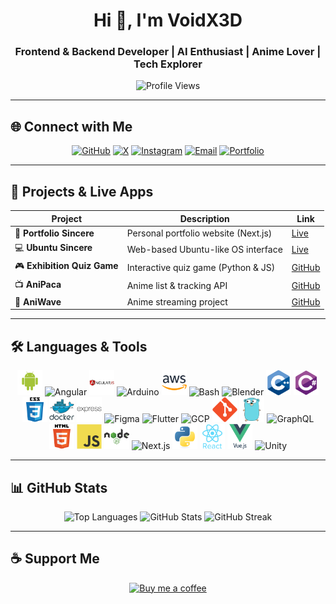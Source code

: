 <h1 align="center">Hi 👋, I'm VoidX3D</h1>
<h3 align="center">Frontend & Backend Developer | AI Enthusiast | Anime Lover | Tech Explorer</h3>

<p align="center">
  <img src="https://komarev.com/ghpvc/?username=voidx3d&label=Profile%20views&color=0e75b6&style=flat" alt="Profile Views" />
</p>

---

## 🌐 Connect with Me
<p align="center">
  <a href="https://github.com/VoidX3D" target="_blank"><img src="https://img.shields.io/badge/GitHub-%23121011.svg?style=for-the-badge&logo=github&logoColor=white" alt="GitHub"/></a>
  <a href="https://x.com/VortexVoidX3D?s=09" target="_blank"><img src="https://img.shields.io/badge/X-%231DA1F2.svg?style=for-the-badge&logo=x&logoColor=white" alt="X"/></a>
  <a href="https://www.instagram.com/taste_of_lifezigsh=MTZ3NW5jNXA1NWF2dw==" target="_blank"><img src="https://img.shields.io/badge/Instagram-%23E4405F.svg?style=for-the-badge&logo=instagram&logoColor=white" alt="Instagram"/></a>
  <a href="mailto:playzspreston2@gmail.com" target="_blank"><img src="https://img.shields.io/badge/Email-%23D14836.svg?style=for-the-badge&logo=gmail&logoColor=white" alt="Email"/></a>
  <a href="https://VoidX3D.netlify.app" target="_blank"><img src="https://img.shields.io/badge/Portfolio-%2300D1B2.svg?style=for-the-badge&logo=google-chrome&logoColor=white" alt="Portfolio"/></a>
</p>

---

## 🚀 Projects & Live Apps
| Project | Description | Link |
|---------|-------------|------|
| 🌟 **Portfolio Sincere** | Personal portfolio website (Next.js) | [Live](https://portfolio-sincere.vercel.app/) |
| 💻 **Ubuntu Sincere** | Web-based Ubuntu-like OS interface | [Live](https://ubuntu-sincere.vercel.app/) |
| 🎮 **Exhibition Quiz Game** | Interactive quiz game (Python & JS) | [GitHub](https://github.com/VoidX3D/exhibition-quiz-prototype) |
| 📺 **AniPaca** | Anime list & tracking API | [GitHub](https://github.com/VoidX3D/anipaca) |
| 🌊 **AniWave** | Anime streaming project | [GitHub](https://github.com/VoidX3D/aniwave) |

---

## 🛠️ Languages & Tools
<p align="center">
  <img src="https://raw.githubusercontent.com/devicons/devicon/master/icons/android/android-original-wordmark.svg" alt="Android" width="40" height="40"/>
  <img src="https://angular.io/assets/images/logos/angular/angular.svg" alt="Angular" width="40" height="40"/>
  <img src="https://raw.githubusercontent.com/devicons/devicon/master/icons/angularjs/angularjs-original-wordmark.svg" alt="AngularJS" width="40" height="40"/>
  <img src="https://cdn.worldvectorlogo.com/logos/arduino-1.svg" alt="Arduino" width="40" height="40"/>
  <img src="https://raw.githubusercontent.com/devicons/devicon/master/icons/amazonwebservices/amazonwebservices-original-wordmark.svg" alt="AWS" width="40" height="40"/>
  <img src="https://www.vectorlogo.zone/logos/gnu_bash/gnu_bash-icon.svg" alt="Bash" width="40" height="40"/>
  <img src="https://download.blender.org/branding/community/blender_community_badge_white.svg" alt="Blender" width="40" height="40"/>
  <img src="https://raw.githubusercontent.com/devicons/devicon/master/icons/cplusplus/cplusplus-original.svg" alt="C++" width="40" height="40"/>
  <img src="https://raw.githubusercontent.com/devicons/devicon/master/icons/csharp/csharp-original.svg" alt="C#" width="40" height="40"/>
  <img src="https://raw.githubusercontent.com/devicons/devicon/master/icons/css3/css3-original-wordmark.svg" alt="CSS3" width="40" height="40"/>
  <img src="https://raw.githubusercontent.com/devicons/devicon/master/icons/docker/docker-original-wordmark.svg" alt="Docker" width="40" height="40"/>
  <img src="https://raw.githubusercontent.com/devicons/devicon/master/icons/express/express-original-wordmark.svg" alt="Express" width="40" height="40"/>
  <img src="https://www.vectorlogo.zone/logos/figma/figma-icon.svg" alt="Figma" width="40" height="40"/>
  <img src="https://www.vectorlogo.zone/logos/flutterio/flutterio-icon.svg" alt="Flutter" width="40" height="40"/>
  <img src="https://www.vectorlogo.zone/logos/google_cloud/google_cloud-icon.svg" alt="GCP" width="40" height="40"/>
  <img src="https://raw.githubusercontent.com/devicons/devicon/master/icons/git/git-original.svg" alt="Git" width="40" height="40"/>
  <img src="https://raw.githubusercontent.com/devicons/devicon/master/icons/go/go-original.svg" alt="Go" width="40" height="40"/>
  <img src="https://www.vectorlogo.zone/logos/graphql/graphql-icon.svg" alt="GraphQL" width="40" height="40"/>
  <img src="https://raw.githubusercontent.com/devicons/devicon/master/icons/html5/html5-original-wordmark.svg" alt="HTML5" width="40" height="40"/>
  <img src="https://raw.githubusercontent.com/devicons/devicon/master/icons/javascript/javascript-original.svg" alt="JavaScript" width="40" height="40"/>
  <img src="https://raw.githubusercontent.com/devicons/devicon/master/icons/nodejs/nodejs-original-wordmark.svg" alt="Node.js" width="40" height="40"/>
  <img src="https://cdn.worldvectorlogo.com/logos/nextjs-2.svg" alt="Next.js" width="40" height="40"/>
  <img src="https://raw.githubusercontent.com/devicons/devicon/master/icons/python/python-original.svg" alt="Python" width="40" height="40"/>
  <img src="https://raw.githubusercontent.com/devicons/devicon/master/icons/react/react-original-wordmark.svg" alt="React" width="40" height="40"/>
  <img src="https://raw.githubusercontent.com/devicons/devicon/master/icons/vuejs/vuejs-original-wordmark.svg" alt="Vue.js" width="40" height="40"/>
  <img src="https://www.vectorlogo.zone/logos/unity3d/unity3d-icon.svg" alt="Unity" width="40" height="40"/>
</p>

---

## 📊 GitHub Stats
<p align="center">
  <img src="https://github-readme-stats.vercel.app/api/top-langs?username=voidx3d&show_icons=true&locale=en&layout=compact" alt="Top Languages" />
  <img src="https://github-readme-stats.vercel.app/api?username=voidx3d&show_icons=true&locale=en" alt="GitHub Stats" />
  <img src="https://github-readme-streak-stats.herokuapp.com/?user=voidx3d" alt="GitHub Streak" />
</p>

---

## ☕ Support Me
<p align="center">
  <a href="https://www.buymeacoffee.com/prestonpla"> 
    <img src="https://cdn.buymeacoffee.com/buttons/v2/default-yellow.png" height="50" width="210" alt="Buy me a coffee"/>
  </a>
</p>
